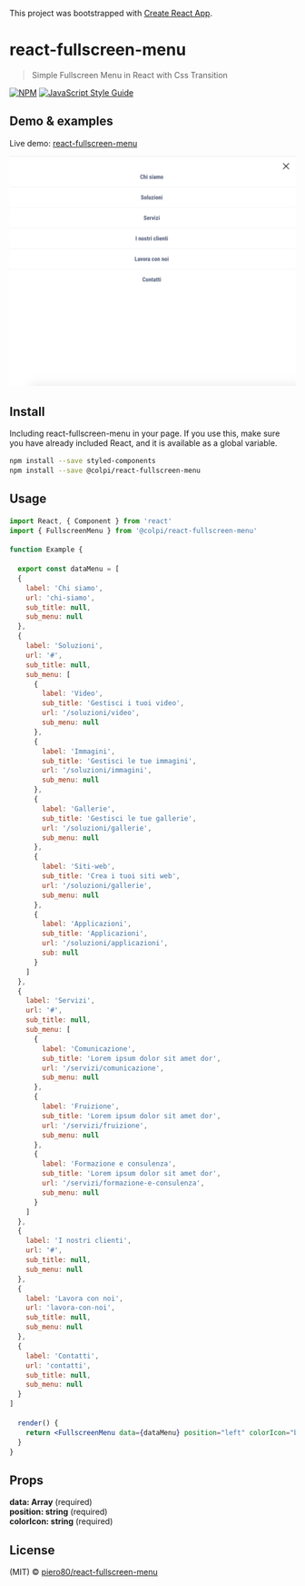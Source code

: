 This project was bootstrapped with [Create React App](https://github.com/facebook/create-react-app).

# react-fullscreen-menu

> Simple Fullscreen Menu in React with Css Transition

[![NPM](https://img.shields.io/npm/v/@colpi/react-fullscreen-menu.svg)](https://www.npmjs.com/package/@colpi/react-fullscreen-menu) [![JavaScript Style Guide](https://img.shields.io/badge/code_style-standard-brightgreen.svg)](https://standardjs.com)

## Demo & examples

Live demo: [react-fullscreen-menu](https://codesandbox.io/s/react-fullscreen-menu-weil3)

![alt text](https://github.com/piero80/react-fullscreen-menu/blob/master/example/public/screen.png?raw=true)

## Install

Including react-fullscreen-menu in your page. If you use this, make sure you have already included React, and it is available as a global variable.

```bash
npm install --save styled-components
npm install --save @colpi/react-fullscreen-menu
```

## Usage

```jsx
import React, { Component } from 'react'
import { FullscreenMenu } from '@colpi/react-fullscreen-menu'

function Example {

  export const dataMenu = [
  {
    label: 'Chi siamo',
    url: 'chi-siamo',
    sub_title: null,
    sub_menu: null
  },
  {
    label: 'Soluzioni',
    url: '#',
    sub_title: null,
    sub_menu: [
      {
        label: 'Video',
        sub_title: 'Gestisci i tuoi video',
        url: '/soluzioni/video',
        sub_menu: null
      },
      {
        label: 'Immagini',
        sub_title: 'Gestisci le tue immagini',
        url: '/soluzioni/immagini',
        sub_menu: null
      },
      {
        label: 'Gallerie',
        sub_title: 'Gestisci le tue gallerie',
        url: '/soluzioni/gallerie',
        sub_menu: null
      },
      {
        label: 'Siti-web',
        sub_title: 'Crea i tuoi siti web',
        url: '/soluzioni/gallerie',
        sub_menu: null
      },
      {
        label: 'Applicazioni',
        sub_title: 'Applicazioni',
        url: '/soluzioni/applicazioni',
        sub: null
      }
    ]
  },
  {
    label: 'Servizi',
    url: '#',
    sub_title: null,
    sub_menu: [
      {
        label: 'Comunicazione',
        sub_title: 'Lorem ipsum dolor sit amet dor',
        url: '/servizi/comunicazione',
        sub_menu: null
      },
      {
        label: 'Fruizione',
        sub_title: 'Lorem ipsum dolor sit amet dor',
        url: '/servizi/fruizione',
        sub_menu: null
      },
      {
        label: 'Formazione e consulenza',
        sub_title: 'Lorem ipsum dolor sit amet dor',
        url: '/servizi/formazione-e-consulenza',
        sub_menu: null
      }
    ]
  },
  {
    label: 'I nostri clienti',
    url: '#',
    sub_title: null,
    sub_menu: null
  },
  {
    label: 'Lavora con noi',
    url: 'lavora-con-noi',
    sub_title: null,
    sub_menu: null
  },
  {
    label: 'Contatti',
    url: 'contatti',
    sub_title: null,
    sub_menu: null
  }
]

  render() {
    return <FullscreenMenu data={dataMenu} position="left" colorIcon="black"/>
  }
}
```

## Props

**data: Array** (required) <br />
**position: string** (required) <br />
**colorIcon: string** (required)

## License

(MIT) © [piero80/react-fullscreen-menu](https://github.com/piero80/react-fullscreen-menu)
